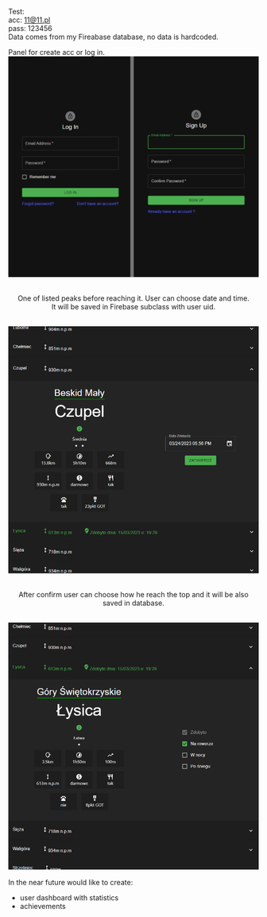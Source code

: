 Test:<br/>
acc: 11@11.pl<br/>
pass: 123456<br/>
Data comes from my Fireabase database, no data is hardcoded.<br/>

Panel for create acc or log in.<br/>
<img src='/readmeimg/1.png'/>
<br/><br/><p align="center">One of listed peaks before reaching it. User can choose date and time.<br/>
It will be saved in Firebase subclass with user uid.</p><br/>
<img src='/readmeimg/2.png'/>
<br/><br/><p align="center">After confirm user can choose how he reach the top and it will be also saved in database.<p><br/>
<img src='/readmeimg/3.png'/>

In the near future would like to create:<br/>

- user dashboard with statistics<br/>
- achievements<br/>
